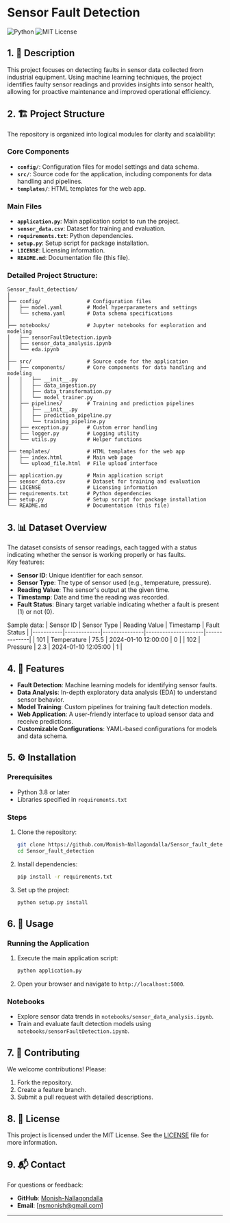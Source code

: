 # Sensor Fault Detection

![Python](https://img.shields.io/badge/Language-Python-blue) ![MIT License](https://img.shields.io/badge/License-MIT-green)

## 1. 📜 Description
This project focuses on detecting faults in sensor data collected from industrial equipment. Using machine learning techniques, the project identifies faulty sensor readings and provides insights into sensor health, allowing for proactive maintenance and improved operational efficiency.

## 2. 🏗️ Project Structure
The repository is organized into logical modules for clarity and scalability:

### Core Components
- **`config/`**: Configuration files for model settings and data schema.
- **`src/`**: Source code for the application, including components for data handling and pipelines.
- **`templates/`**: HTML templates for the web app.

### Main Files
- **`application.py`**: Main application script to run the project.
- **`sensor_data.csv`**: Dataset for training and evaluation.
- **`requirements.txt`**: Python dependencies.
- **`setup.py`**: Setup script for package installation.
- **`LICENSE`**: Licensing information.
- **`README.md`**: Documentation file (this file).

### Detailed Project Structure:

```plaintext
Sensor_fault_detection/
│
├── config/               # Configuration files
│   ├── model.yaml        # Model hyperparameters and settings
│   └── schema.yaml       # Data schema specifications
│
├── notebooks/            # Jupyter notebooks for exploration and modeling
│   ├── sensorFaultDetection.ipynb
│   ├── sensor_data_analysis.ipynb
│   └── eda.ipynb
│
├── src/                  # Source code for the application
│   ├── components/       # Core components for data handling and modeling
│   │   ├── __init__.py
│   │   ├── data_ingestion.py
│   │   ├── data_transformation.py
│   │   └── model_trainer.py
│   ├── pipelines/        # Training and prediction pipelines
│   │   ├── __init__.py
│   │   ├── prediction_pipeline.py
│   │   └── training_pipeline.py
│   ├── exception.py      # Custom error handling
│   ├── logger.py         # Logging utility
│   └── utils.py          # Helper functions
│
├── templates/            # HTML templates for the web app
│   ├── index.html        # Main web page
│   └── upload_file.html  # File upload interface
│
├── application.py        # Main application script
├── sensor_data.csv       # Dataset for training and evaluation
├── LICENSE               # Licensing information
├── requirements.txt      # Python dependencies
├── setup.py              # Setup script for package installation
└── README.md             # Documentation (this file)
```

## 3. 📊 Dataset Overview
The dataset consists of sensor readings, each tagged with a status indicating whether the sensor is working properly or has faults.  
Key features:
- **Sensor ID**: Unique identifier for each sensor.
- **Sensor Type**: The type of sensor used (e.g., temperature, pressure).
- **Reading Value**: The sensor's output at the given time.
- **Timestamp**: Date and time the reading was recorded.
- **Fault Status**: Binary target variable indicating whether a fault is present (1) or not (0).

Sample data:
| Sensor ID | Sensor Type | Reading Value | Timestamp           | Fault Status |
|-----------|-------------|---------------|---------------------|--------------|
| 101       | Temperature | 75.5          | 2024-01-10 12:00:00 | 0            |
| 102       | Pressure    | 2.3           | 2024-01-10 12:05:00 | 1            |

## 4. 🚀 Features
- **Fault Detection**: Machine learning models for identifying sensor faults.
- **Data Analysis**: In-depth exploratory data analysis (EDA) to understand sensor behavior.
- **Model Training**: Custom pipelines for training fault detection models.
- **Web Application**: A user-friendly interface to upload sensor data and receive predictions.
- **Customizable Configurations**: YAML-based configurations for models and data schema.

## 5. ⚙️ Installation
### Prerequisites
- Python 3.8 or later
- Libraries specified in `requirements.txt`

### Steps
1. Clone the repository:
   ```bash
   git clone https://github.com/Monish-Nallagondalla/Sensor_fault_detection.git
   cd Sensor_fault_detection
   ```
2. Install dependencies:
   ```bash
   pip install -r requirements.txt
   ```

3. Set up the project:
   ```bash
   python setup.py install
   ```

## 6. 📂 Usage
### Running the Application
1. Execute the main application script:
   ```bash
   python application.py
   ```
2. Open your browser and navigate to `http://localhost:5000`.

### Notebooks
- Explore sensor data trends in `notebooks/sensor_data_analysis.ipynb`.
- Train and evaluate fault detection models using `notebooks/sensorFaultDetection.ipynb`.

## 7. 🤝 Contributing
We welcome contributions! Please:
1. Fork the repository.
2. Create a feature branch.
3. Submit a pull request with detailed descriptions.

## 8. 📝 License
This project is licensed under the MIT License. See the [LICENSE](./LICENSE) file for more information.

## 9. 📬 Contact
For questions or feedback:
- **GitHub**: [Monish-Nallagondalla](https://github.com/Monish-Nallagondalla)
- **Email**: [nsmonish@gmail.com]

---
